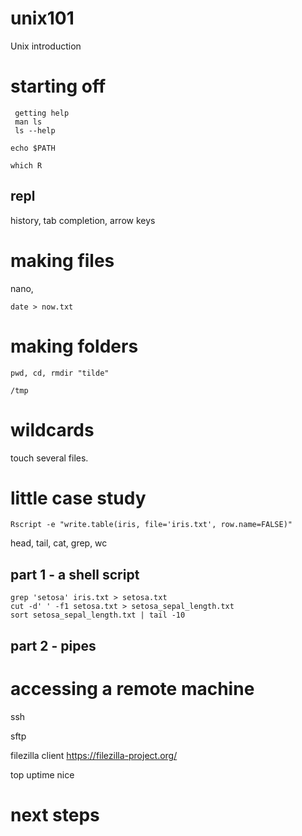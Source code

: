 # unix101
Unix introduction


# starting off

     getting help
	 man ls
	 ls --help

    echo $PATH

    which R

## repl

history, tab completion, arrow keys

# making files

nano, 

    date > now.txt


# making folders

    pwd, cd, rmdir "tilde"
	
	/tmp
	
# wildcards

   touch several files.
   
# little case study

    Rscript -e "write.table(iris, file='iris.txt', row.name=FALSE)"

head, tail, cat, grep, wc

## part 1 - a shell script

    grep 'setosa' iris.txt > setosa.txt
	cut -d' ' -f1 setosa.txt > setosa_sepal_length.txt
	sort setosa_sepal_length.txt | tail -10
	
## part 2 - pipes


# accessing a remote machine


ssh

sftp

filezilla client https://filezilla-project.org/

top
uptime
nice

# next steps


